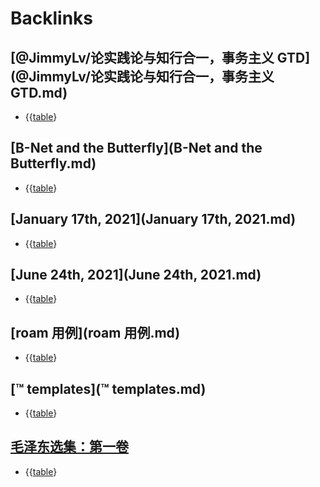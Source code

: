 
# Backlinks
## [@JimmyLv/论实践论与知行合一，事务主义 GTD](@JimmyLv/论实践论与知行合一，事务主义 GTD.md)
- {{[table](table.md)}

## [B-Net and the Butterfly](B-Net and the Butterfly.md)
- {{[table](table.md)}

## [January 17th, 2021](January 17th, 2021.md)
- {{[table](table.md)}

## [June 24th, 2021](June 24th, 2021.md)
- {{[table](table.md)}

## [roam 用例](roam 用例.md)
- {{[table](table.md)}

## [™ templates](™ templates.md)
- {{[table](table.md)}

## [毛泽东选集：第一卷](毛泽东选集：第一卷.md)
- {{[table](table.md)}

